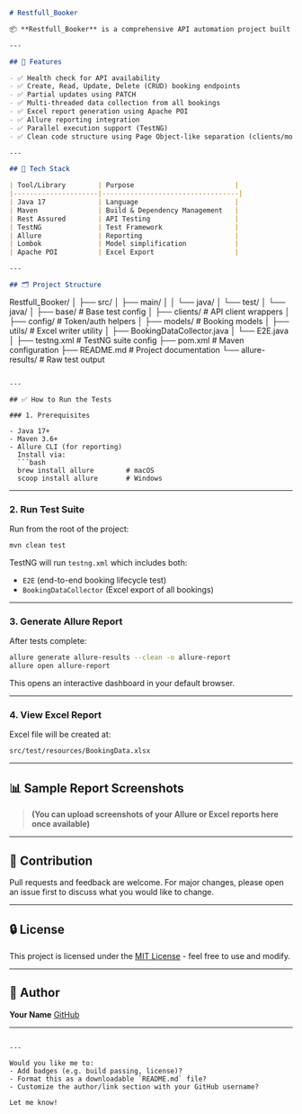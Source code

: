 ```markdown
# Restfull_Booker

📦 **Restfull_Booker** is a comprehensive API automation project built with Java, Rest Assured, and TestNG. It validates and reports RESTful operations on the [https://restful-booker.herokuapp.com](https://restful-booker.herokuapp.com) API, supporting end-to-end CRUD tests, parallel data collection, Excel export, and Allure reporting.

---

## 🚀 Features

- ✅ Health check for API availability
- ✅ Create, Read, Update, Delete (CRUD) booking endpoints
- ✅ Partial updates using PATCH
- ✅ Multi-threaded data collection from all bookings
- ✅ Excel report generation using Apache POI
- ✅ Allure reporting integration
- ✅ Parallel execution support (TestNG)
- ✅ Clean code structure using Page Object-like separation (clients/models)

---

## 🧱 Tech Stack

| Tool/Library        | Purpose                         |
|---------------------|----------------------------------|
| Java 17             | Language                        |
| Maven               | Build & Dependency Management   |
| Rest Assured        | API Testing                     |
| TestNG              | Test Framework                  |
| Allure              | Reporting                       |
| Lombok              | Model simplification            |
| Apache POI          | Excel Export                    |

---

## 🗂️ Project Structure

```

Restfull\_Booker/
│
├── src/
│   ├── main/
│   │   └── java/
│   └── test/
│       └── java/
│           ├── base/             # Base test config
│           ├── clients/          # API client wrappers
│           ├── config/           # Token/auth helpers
│           ├── models/           # Booking models
│           ├── utils/            # Excel writer utility
│           ├── BookingDataCollector.java
│           └── E2E.java
│
├── testng.xml                  # TestNG suite config
├── pom.xml                     # Maven configuration
├── README.md                   # Project documentation
└── allure-results/             # Raw test output

````

---

## ✅ How to Run the Tests

### 1. Prerequisites

- Java 17+
- Maven 3.6+
- Allure CLI (for reporting)  
  Install via:
  ```bash
  brew install allure        # macOS
  scoop install allure       # Windows
````

---

### 2. Run Test Suite

Run from the root of the project:

```bash
mvn clean test
```

TestNG will run `testng.xml` which includes both:

* `E2E` (end-to-end booking lifecycle test)
* `BookingDataCollector` (Excel export of all bookings)

---

### 3. Generate Allure Report

After tests complete:

```bash
allure generate allure-results --clean -o allure-report
allure open allure-report
```

This opens an interactive dashboard in your default browser.

---

### 4. View Excel Report

Excel file will be created at:

```
src/test/resources/BookingData.xlsx
```

---

## 📊 Sample Report Screenshots

> **(You can upload screenshots of your Allure or Excel reports here once available)**

---

## 🤝 Contribution

Pull requests and feedback are welcome. For major changes, please open an issue first to discuss what you would like to change.

---

## 🔒 License

This project is licensed under the [MIT License](LICENSE) - feel free to use and modify.

---

## 👤 Author

**Your Name**
[GitHub](https://github.com/yourusername)

---

```

---

Would you like me to:
- Add badges (e.g. build passing, license)?
- Format this as a downloadable `README.md` file?
- Customize the author/link section with your GitHub username?

Let me know!
```